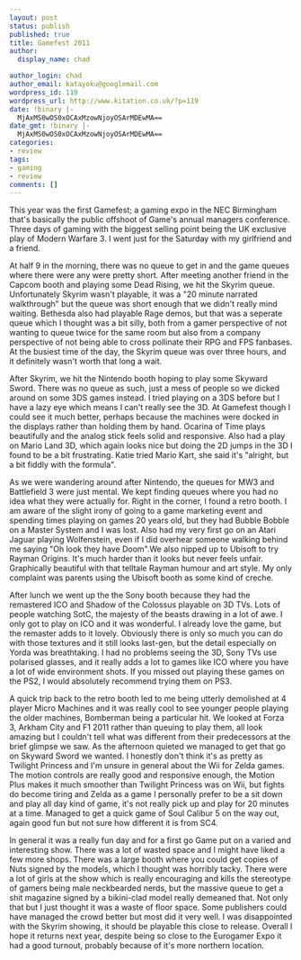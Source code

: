 ```yaml
---
layout: post
status: publish
published: true
title: Gamefest 2011
author:
  display_name: chad

author_login: chad
author_email: katayoku@googlemail.com
wordpress_id: 119
wordpress_url: http://www.kitation.co.uk/?p=119
date: !binary |-
  MjAxMS0wOS0xOCAxMzowNjoyOSArMDEwMA==
date_gmt: !binary |-
  MjAxMS0wOS0xOCAxMzowNjoyOSArMDEwMA==
categories:
- review
tags:
- gaming
- review
comments: []
---
```

<p>This year was the first Gamefest; a gaming expo in the NEC Birmingham that's basically the public offshoot of Game's annual managers conference. Three days of gaming with the biggest selling point being the UK exclusive play of Modern Warfare 3. I went just for the Saturday with my girlfriend and a friend.</p>
<!--more-->
<p>At half 9 in the morning, there was no queue to get in and the game queues where there were any were pretty short. After meeting another friend in the Capcom booth and playing some Dead Rising, we hit the Skyrim queue. Unfortunately Skyrim wasn't playable, it was a "20 minute narrated walkthrough" but the queue was short enough that we didn't really mind waiting. Bethesda also had playable Rage demos, but that was a seperate queue which I thought was a bit silly, both from a gamer perspective of not wanting to queue twice for the same room but also from a company perspective of not being able to cross pollinate their RPG and FPS fanbases. At the busiest time of the day, the Skyrim queue was over three hours, and it definitely wasn't worth that long a wait.</p>
<p>After Skyrim, we hit the Nintendo booth hoping to play some Skyward Sword. There was no queue as such, just a mess of people so we dicked around on some 3DS games instead. I tried playing on a 3DS before but I have a lazy eye which means I can't really see the 3D. At Gamefest though I could see it much better, perhaps because the machines were docked in the displays rather than holding them by hand. Ocarina of Time plays beautifully and the analog stick feels solid and responsive. Also had a play on Mario Land 3D, which again looks nice but doing the 2D jumps in the 3D I found to be a bit frustrating. Katie tried Mario Kart, she said it's "alright, but a bit fiddly with the formula".</p>
<p>As we were wandering around after Nintendo, the queues for MW3 and Battlefield 3 were just mental. We kept finding queues where you had no idea what they were actually for. Right in the corner, I found a retro booth. I am aware of the slight irony of going to a game marketing event and spending times playing on games 20 years old, but they had Bubble Bobble on a Master System and I was lost. Also had my very first go on an Atari Jaguar playing Wolfenstein, even if I did overhear someone walking behind me saying "Oh look they have Doom".We also nipped up to Ubisoft to try Rayman Origins. It's much harder than it looks but never feels unfair. Graphically beautiful with that telltale Rayman humour and art style. My only complaint was parents using the Ubisoft booth as some kind of creche.</p>
<p>After lunch we went up the the Sony booth because they had the remastered ICO and Shadow of the Colossus playable on 3D TVs. Lots of people watching SotC, the majesty of the beasts drawing in a lot of awe. I only got to play on ICO and it was wonderful. I already love the game, but the remaster adds to it lovely. Obviously there is only so much you can do with those textures and it still looks last-gen, but the detail especially on Yorda was breathtaking. I had no problems seeing the 3D, Sony TVs use polarised glasses, and it really adds a lot to games like ICO where you have a lot of wide environment shots. If you missed out playing these games on the PS2, I would absolutely recommend trying them on PS3.</p>
<p>A quick trip back to the retro booth led to me being utterly demolished at 4 player Micro Machines and it was really cool to see younger people playing the older machines, Bomberman being a particular hit. We looked at Forza 3, Arkham City and F1 2011 rather than queuing to play them, all look amazing but I couldn't tell what was different from their predecessors at the brief glimpse we saw. As the afternoon quieted we managed to get that go on Skyward Sword we wanted. I honestly don't think it's as pretty as Twilight Princess and I'm unsure in general about the Wii for Zelda games. The motion controls are really good and responsive enough, the Motion Plus makes it much smoother than Twilight Princess was on Wii, but fights do become tiring and Zelda as a game I personally prefer to be a sit down and play all day kind of game, it's not really pick up and play for 20 minutes at a time. Managed to get a quick game of Soul Calibur 5 on the way out, again good fun but not sure how different it is from SC4.</p>
<p>In general it was a really fun day and for a first go Game put on a varied and interesting show. There was a lot of wasted space and I might have liked a few more shops. There was a large booth where you could get copies of Nuts signed by the models, which I thought was horribly tacky. There were a lot of girls at the show which is really encouraging and kills the stereotype of gamers being male neckbearded nerds, but the massive queue to get a shit magazine signed by a bikini-clad model really demeaned that. Not only that but I just thought it was a waste of floor space. Some publishers could have managed the crowd better but most did it very well. I was disappointed with the Skyrim showing, it should be playable this close to release. Overall I hope it returns next year, despite being so close to the Eurogamer Expo it had a good turnout, probably because of it's more northern location.</p>
